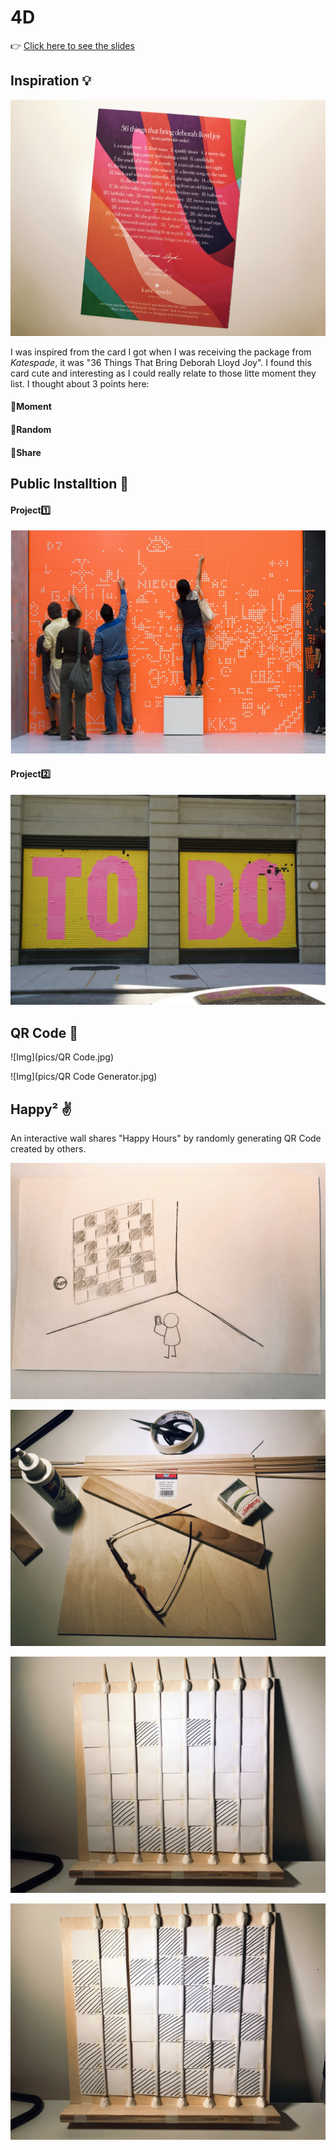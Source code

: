 # 4D

:point_right: [Click here to see the slides](https://swipe.to/3380dx)

## Inspiration :bulb:

![Img](pics/Katespade.jpg)

I was inspired from the card I got when I was receiving the package from *Katespade*, it was "36 Things That Bring Deborah Lloyd Joy". I found this card cute and interesting as I could really relate to those litte moment they list. I thought about 3 points here:

#### :pushpin:Moment

#### :pushpin:Random

#### :pushpin:Share

## Public Installtion :walking:

#### Project:one:

![Img](pics/Appeal.png)

#### Project:two:

![Img](pics/ToDo.jpg)

## QR Code :space_invader:

![Img](pics/QR Code.jpg)

![Img](pics/QR Code Generator.jpg)

## Happy² :v:

An interactive wall shares "Happy Hours" by randomly generating QR Code created by others.

![Img](pics/sketch.jpg)

![Img](pics/Material.jpg)

![Img](pics/wall_1.jpg)

![Img](pics/Wall_2.jpg)
